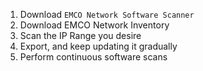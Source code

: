 
1. Download `EMCO Network Software Scanner`
2. Download EMCO Network Inventory
3. Scan the IP Range you desire
4. Export, and keep updating it gradually
5. Perform continuous software scans